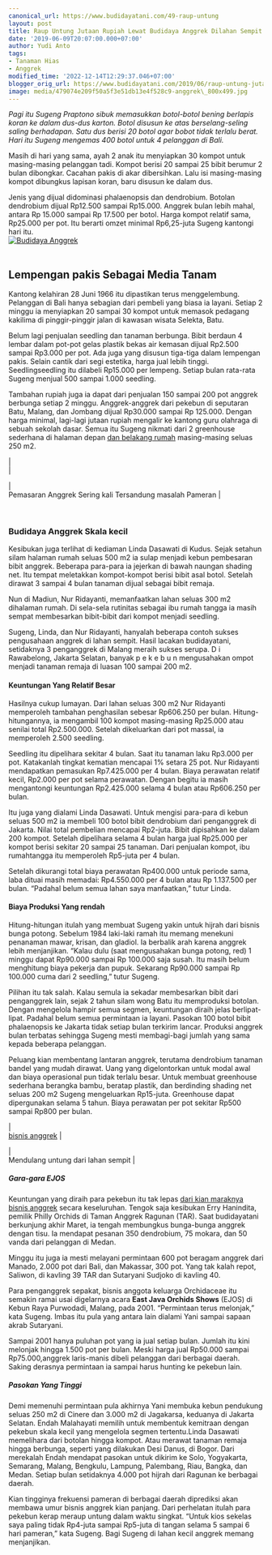 ```yaml
---
canonical_url: https://www.budidayatani.com/49-raup-untung
layout: post
title: Raup Untung Jutaan Rupiah Lewat Budidaya Anggrek Dilahan Sempit
date: '2019-06-09T20:07:00.000+07:00'
author: Yudi Anto
tags:
- Tanaman Hias
- Anggrek
modified_time: '2022-12-14T12:29:37.046+07:00'
blogger_orig_url: https://www.budidayatani.com/2019/06/raup-untung-jutaan-rupiah-lewat.html
image: media/479074e209f50a5f3e51db13e4f528c9-anggrek\_800x499.jpg
---
```

*Pagi itu Sugeng Praptono sibuk memasukkan botol-botol bening berlapis koran ke dalam dus-dus karton. Botol disusun ke atas berselang-seling saling berhadapan. Satu dus berisi 20 botol agar bobot tidak terlalu berat. Hari itu Sugeng mengemas 400 botol untuk 4 pelanggan di Bali.*  
  
Masih di hari yang sama, ayah 2 anak itu menyiapkan 30 kompot untuk masing-masing pelanggan tadi. Kompot berisi 20 sampai 25 bibit berumur 2 bulan dibongkar. Cacahan pakis di akar dibersihkan. Lalu isi masing-masing kompot dibungkus lapisan koran, baru disusun ke dalam dus.  
  
Jenis yang dijual didominasi phalaenopsis dan dendrobium. Botolan dendrobium dijual Rp12.500 sampai Rp15.000. Anggrek bulan lebih mahal, antara Rp 15.000 sampai Rp 17.500 per botol. Harga kompot relatif sama, Rp25.000 per pot. Itu berarti omzet minimal Rp6,25-juta Sugeng kantongi hari itu.  
[![Budidaya Anggrek](https://i0.wp.com/1.bp.blogspot.com/--aaBnMr1SLs/XP0CFypdFGI/AAAAAAAABxA/wUFRT3TOwT8C_tJTN2PfAjzfMYXDDhu_wCLcBGAs/s400/anggrek_800x499.jpg?resize=400%2C248&ssl=1)](https://i2.wp.com/1.bp.blogspot.com/--aaBnMr1SLs/XP0CFypdFGI/AAAAAAAABxA/wUFRT3TOwT8C_tJTN2PfAjzfMYXDDhu_wCLcBGAs/s1600/anggrek_800x499.jpg?ssl=1)  
   
## Lempengan pakis Sebagai Media Tanam

  
Kantong kelahiran 28 Juni 1966 itu dipastikan terus menggelembung. Pelanggan di Bali hanya sebagian dari pembeli yang biasa ia layani. Setiap 2 minggu ia menyiapkan 20 sampai 30 kompot untuk memasok pedagang kakilima di pinggir-pinggir jalan di kawasan wisata Selekta, Batu.  
  
Belum lagi penjualan seedling dan tanaman berbunga. Bibit berdaun 4 lembar dalam pot-pot gelas plastik bekas air kemasan dijual Rp2.500 sampai Rp3.000 per pot. Ada juga yang disusun tiga-tiga dalam lempengan pakis. Selain cantik dari segi estetika, harga jual lebih tinggi. Seedlingseedling itu dilabeli Rp15.000 per lempeng. Setiap bulan rata-rata Sugeng menjual 500 sampai 1.000 seedling.  
  
Tambahan rupiah juga ia dapat dari penjualan 150 sampai 200 pot anggrek berbunga setiap 2 minggu. Anggrek-anggrek dari pekebun di seputaran Batu, Malang, dan Jombang dijual Rp30.000 sampai Rp 125.000. Dengan harga minimal, lagi-lagi jutaan rupiah mengalir ke kantong guru olahraga di sebuah sekolah dasar. Semua itu Sugeng nikmati dari 2 greenhouse sederhana di halaman depan [dan belakang rumah](https://www.budidayatani.com/2019/07/aglaonema-penghias-taman-dan-pekarangan.html) masing-masing seluas 250 m2.  


  
  
|  
  |  

  
|  
 Pemasaran Anggrek Sering kali Tersandung masalah Pameran |  

  
  

  
   
### Budidaya Anggrek Skala kecil

  
Kesibukan juga terlihat di kediaman Linda Dasawati di Kudus. Sejak setahun silam halaman rumah seluas 500 m2 ia sulap menjadi kebun pembesaran bibit anggrek. Beberapa para-para ia jejerkan di bawah naungan shading net. Itu tempat meletakkan kompot-kompot berisi bibit asal botol. Setelah dirawat 3 sampai 4 bulan tanaman dijual sebagai bibit remaja.  
  
Nun di Madiun, Nur Ridayanti, memanfaatkan lahan seluas 300 m2 dihalaman rumah. Di sela-sela rutinitas sebagai ibu rumah tangga ia masih sempat membesarkan bibit-bibit dari kompot menjadi seedling.  
  
Sugeng, Linda, dan Nur Ridayanti, hanyalah beberapa contoh sukses pengusahaan anggrek di lahan sempit. Hasil lacakan budidayatani, setidaknya 3 penganggrek di Malang meraih sukses serupa. D i Rawabelong, Jakarta Selatan, banyak p e k e b u n mengusahakan ompot menjadi tanaman remaja di luasan 100 sampai 200 m2.  
#### Keuntungan Yang Relatif Besar

  
Hasilnya cukup lumayan. Dari lahan seluas 300 m2 Nur Ridayanti memperoleh tambahan penghasilan sebesar Rp606.250 per bulan. Hitung-hitungannya, ia mengambil 100 kompot masing-masing Rp25.000 atau senilai total Rp2.500.000. Setelah dikeluarkan dari pot massal, ia memperoleh 2.500 seedling.  
  
Seedling itu dipelihara sekitar 4 bulan. Saat itu tanaman laku Rp3.000 per pot. Katakanlah tingkat kematian mencapai 1% setara 25 pot. Nur Ridayanti mendapatkan pemasukan Rp7.425.000 per 4 bulan. Biaya perawatan relatif kecil, Rp2.000 per pot selama perawatan. Dengan begitu ia masih mengantongi keuntungan Rp2.425.000 selama 4 bulan atau Rp606.250 per bulan.  
  
Itu juga yang dialami Linda Dasawati. Untuk mengisi para-para di kebun seluas 500 m2 ia membeli 100 botol bibit dendrobium dari penganggrek di Jakarta. Nilai total pembelian mencapai Rp2-juta. Bibit dipisahkan ke dalam 200 kompot. Setelah dipelihara selama 4 bulan harga jual Rp25.000 per kompot berisi sekitar 20 sampai 25 tanaman. Dari penjualan kompot, ibu rumahtangga itu memperoleh Rp5-juta per 4 bulan.  
  
Setelah dikurangi total biaya perawatan Rp400.000 untuk periode sama, laba dituai masih memadai: Rp4.550.000 per 4 bulan atau Rp 1.137.500 per bulan. “Padahal belum semua lahan saya manfaatkan,” tutur Linda.  
#### Biaya Produksi Yang rendah

  
Hitung-hitungan itulah yang membuat Sugeng yakin untuk hijrah dari bisnis bunga potong. Sebelum 1984 laki-laki ramah itu memang menekuni penanaman mawar, krisan, dan gladiol. Ia berbalik arah karena anggrek lebih menjanjikan. “Kalau dulu (saat mengusahakan bunga potong, red) 1 minggu dapat Rp90.000 sampai Rp 100.000 saja susah. Itu masih belum menghitung biaya pekerja dan pupuk. Sekarang Rp90.000 sampai Rp 100.000 cuma dari 2 seedling,” tutur Sugeng.  
  
Pilihan itu tak salah. Kalau semula ia sekadar membesarkan bibit dari penganggrek lain, sejak 2 tahun silam wong Batu itu memproduksi botolan. Dengan mengelola hampir semua segmen, keuntungan diraih jelas berlipat-lipat. Padahal belum semua permintaan ia layani. Pasokan 100 botol bibit phalaenopsis ke Jakarta tidak setiap bulan terkirim lancar. Produksi anggrek bulan terbatas sehingga Sugeng mesti membagi-bagi jumlah yang sama kepada beberapa pelanggan.  
  
Peluang kian membentang lantaran anggrek, terutama dendrobium tanaman bandel yang mudah dirawat. Uang yang digelontorkan untuk modal awal dan biaya operasional pun tidak terlalu besar. Untuk membuat greenhouse sederhana berangka bambu, beratap plastik, dan berdinding shading net seluas 200 m2 Sugeng mengeluarkan Rp15-juta. Greenhouse dapat dipergunakan selama 5 tahun. Biaya perawatan per pot sekitar Rp500 sampai Rp800 per bulan.  


  
  
|  
 [bisnis anggrek](https://i2.wp.com/1.bp.blogspot.com/-WWV78c8z9R0/XP0C6wEW_RI/AAAAAAAABxQ/v2OIls-SCGQRiTWjXjpq1nutNchv3I0eACLcBGAs/s1600/anggrek_755x600.jpg?ssl=1) |  

  
|  
 Mendulang untung dari lahan sempit |  

  
  

  
##### Gara-gara *EJOS*

  
Keuntungan yang diraih para pekebun itu tak lepas [dari kian maraknya bisnis anggrek](https://www.budidayatani.com/2019/07/oncidium-lidah-tiga-koleksi-hobiis.html) secara keseluruhan. Tengok saja kesibukan Erry Hanindita, pemilik Philly Orchids di Taman Anggrek Ragunan (TAR). Saat budidayatani berkunjung akhir Maret, ia tengah membungkus bunga-bunga anggrek dengan tisu. Ia mendapat pesanan 350 dendrobium, 75 mokara, dan 50 vanda dari pelanggan di Medan.  
  
Minggu itu juga ia mesti melayani permintaan 600 pot beragam anggrek dari Manado, 2.000 pot dari Bali, dan Makassar, 300 pot. Yang tak kalah repot, Saliwon, di kavling 39 TAR dan Sutaryani Sudjoko di kavling 40.  
  
Para penganggrek sepakat, bisnis anggota keluarga Orchidaceae itu semakin ramai usai digelarnya acara **East Java Orchids Shows** (EJOS) di Kebun Raya Purwodadi, Malang, pada 2001. “Permintaan terus melonjak,” kata Sugeng. Imbas itu pula yang antara lain dialami Yani sampai sapaan akrab Sutaryani.  
  
Sampai 2001 hanya puluhan pot yang ia jual setiap bulan. Jumlah itu kini melonjak hingga 1.500 pot per bulan. Meski harga jual Rp50.000 sampai Rp75.000,anggrek laris-manis dibeli pelanggan dari berbagai daerah. Saking derasnya permintaan ia sampai harus hunting ke pekebun lain.  
##### Pasokan Yang Tinggi

  
Demi memenuhi permintaan pula akhirnya Yani membuka kebun pendukung seluas 250 m2 di Cinere dan 3.000 m2 di Jagakarsa, keduanya di Jakarta Selatan. Endah Malahayati memilih untuk membentuk kemitraan dengan pekebun skala kecil yang mengelola segmen tertentu.Linda Dasawati memelihara dari botolan hingga kompot. Atau merawat tanaman remaja hingga berbunga, seperti yang dilakukan Desi Danus, di Bogor. Dari merekalah Endah mendapat pasokan untuk dikirim ke Solo, Yogyakarta, Semarang, Malang, Bengkulu, Lampung, Palembang, Riau, Bangka, dan Medan. Setiap bulan setidaknya 4.000 pot hijrah dari Ragunan ke berbagai daerah.  
  
Kian tingginya frekuensi pameran di berbagai daerah diprediksi akan membawa umur bisnis anggrek kian panjang. Dari perhelatan itulah para pekebun kerap meraup untung dalam waktu singkat. “Untuk kios sekelas saya paling tidak Rp4-juta sampai Rp5-juta di tangan selama 5 sampai 6 hari pameran,” kata Sugeng. Bagi Sugeng di lahan kecil anggrek memang menjanjikan.
